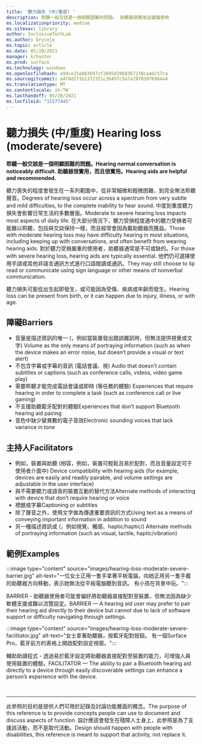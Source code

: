 ```yaml
---
title: '聽力損失 (中/重度) '
description: 聆聽一般交談是一個明顯困難的問題。 助聽器很實用且建議使用
ms.localizationpriority: medium
ms.sitesec: library
author: InclusiveTechLab
ms.author: brycejo
ms.topic: article
ms.date: 05/20/2021
manager: krhunter
ms.prod: surface
ms.technology: windows
ms.openlocfilehash: e94ce25a883697cf2695d29b8367238ca4dc57ca
ms.sourcegitcommit: a4f8d271b1372321c3b45fc5a7a29703976964a4
ms.translationtype: MT
ms.contentlocale: zh-TW
ms.lasthandoff: 05/20/2021
ms.locfileid: "11577445"
---
```

# <a name="hearing-loss-moderatesevere"></a><span data-ttu-id="69a74-104">聽力損失 (中/重度) </span><span class="sxs-lookup"><span data-stu-id="69a74-104">Hearing loss (moderate/severe)</span></span>

**<span data-ttu-id="69a74-105">聆聽一般交談是一個明顯困難的問題。</span><span class="sxs-lookup"><span data-stu-id="69a74-105">Hearing normal conversation is noticeably difficult.</span></span> <span data-ttu-id="69a74-106">助聽器很實用，而且很實用。</span><span class="sxs-lookup"><span data-stu-id="69a74-106">Hearing aids are helpful and recommended.</span></span>**

<span data-ttu-id="69a74-107">聽力喪失的程度會發生在一系列範圍中，從非常細微和輕微困難，到完全無法聆聽聲音。</span><span class="sxs-lookup"><span data-stu-id="69a74-107">Degrees of hearing loss occur across a spectrum from very subtle and mild difficulties, to the complete inability to hear sound.</span></span> <span data-ttu-id="69a74-108">中度到重度聽力損失會影響日常生活的多數層面。</span><span class="sxs-lookup"><span data-stu-id="69a74-108">Moderate to severe hearing loss impacts most aspects of daily life.</span></span> <span data-ttu-id="69a74-109">在大部分情況下，聽力受損程度適中的聽力受損者可能難以聆聽，包括與交談保持一樣，而且經常會因為戴助聽器而獲益。</span><span class="sxs-lookup"><span data-stu-id="69a74-109">Those with moderate hearing loss may have difficulty hearing in most situations, including keeping up with conversations, and often benefit from wearing hearing aids.</span></span> <span data-ttu-id="69a74-110">對於聽力受損嚴重的使用者，助聽器通常是不可或缺的。</span><span class="sxs-lookup"><span data-stu-id="69a74-110">For those with severe hearing loss, hearing aids are typically essential.</span></span> <span data-ttu-id="69a74-111">他們仍可選擇使用手語或其他非語言通訊方式進行口語閱讀或通訊。</span><span class="sxs-lookup"><span data-stu-id="69a74-111">They may still choose to lip read or communicate using sign language or other means of nonverbal communication.</span></span>

<span data-ttu-id="69a74-112">聽力損失可能從出生起即發生，或可能因為受傷、疾病或年齡而發生。</span><span class="sxs-lookup"><span data-stu-id="69a74-112">Hearing loss can be present from birth, or it can happen due to injury, illness, or with age.</span></span>

## <a name="barriers"></a><span data-ttu-id="69a74-113">障礙</span><span class="sxs-lookup"><span data-stu-id="69a74-113">Barriers</span></span>
* <span data-ttu-id="69a74-114">音量是描述資訊的唯一 (，例如當裝置發出錯誤雜訊時，但無法提供視覺或文字) </span><span class="sxs-lookup"><span data-stu-id="69a74-114">Volume as the only means of portraying information (such as when the device makes an error noise, but doesn’t provide a visual or text alert)</span></span>
* <span data-ttu-id="69a74-115">不包含字幕或字幕的音訊 (電話會議、視) </span><span class="sxs-lookup"><span data-stu-id="69a74-115">Audio that doesn’t contain subtitles or captions (such as conference calls, videos, video game play)</span></span>
* <span data-ttu-id="69a74-116">需要聆聽才能完成電話會議或即時 (等任務的體驗) </span><span class="sxs-lookup"><span data-stu-id="69a74-116">Experiences that require hearing in order to complete a task (such as conference call or live gaming)</span></span>
* <span data-ttu-id="69a74-117">不支援助聽藍牙配對的體驗</span><span class="sxs-lookup"><span data-stu-id="69a74-117">Experiences that don’t support Bluetooth hearing aid pairing</span></span>
* <span data-ttu-id="69a74-118">音色中缺少變異數的電子音效</span><span class="sxs-lookup"><span data-stu-id="69a74-118">Electronic sounding voices that lack variance in tone</span></span>

## <a name="facilitators"></a><span data-ttu-id="69a74-119">主持人</span><span class="sxs-lookup"><span data-stu-id="69a74-119">Facilitators</span></span>
* <span data-ttu-id="69a74-120">例如，裝置與助聽 (相容，例如，裝置可輕鬆且易於配對，而且音量設定可于使用者介面中) </span><span class="sxs-lookup"><span data-stu-id="69a74-120">Device compatibility with hearing aids (for example, devices are easily and readily pairable, and volume settings are adjustable in the user interface)</span></span>
* <span data-ttu-id="69a74-121">與不需要聽力或語音的裝置互動的替代方法</span><span class="sxs-lookup"><span data-stu-id="69a74-121">Alternate methods of interacting with device that don’t require hearing or voice</span></span>
* <span data-ttu-id="69a74-122">標題或字幕</span><span class="sxs-lookup"><span data-stu-id="69a74-122">Captioning or subtitles</span></span>
* <span data-ttu-id="69a74-123">除了聲音之外，使用文字做為傳達重要資訊的方式</span><span class="sxs-lookup"><span data-stu-id="69a74-123">Using text as a means of conveying important information in addition to sound</span></span>
* <span data-ttu-id="69a74-124">另一種描述資訊或 (，例如視覺、觸感、haptic/haptic/) </span><span class="sxs-lookup"><span data-stu-id="69a74-124">Alternate methods of portraying information (such as visual, tactile, haptic/vibration)</span></span>

## <a name="examples"></a><span data-ttu-id="69a74-125">範例</span><span class="sxs-lookup"><span data-stu-id="69a74-125">Examples</span></span>

:::image type="content" source="images/hearing-loss-moderate-severe-barrier.jpg" alt-text="一位女士正用一隻手拿著平板電腦，向她正用另一隻手戴的助聽器方向移動，表示她無法從平板電腦聽到音訊。 有小孩在背景中玩。":::

<span data-ttu-id="69a74-128">BARRIER - 助聽器使用者可能會偏好將助聽器直接配對至裝置，但無法因為缺少軟體支援或難以流覽設定。</span><span class="sxs-lookup"><span data-stu-id="69a74-128">BARRIER — A hearing aid user may prefer to pair their hearing aid directly to their device but cannot due to lack of software support or difficulty navigating through settings.</span></span> 

:::image type="content" source="images/hearing-loss-moderate-severe-facilitator.jpg" alt-text="女士拿著助聽器，按藍牙配對按鈕。 有一個Surface Pro，藍牙前方的表格上開啟配對設定視窗。":::

<span data-ttu-id="69a74-131">輔助助讀程式 - 透過易於藍牙設定將助聽器直接配對至裝置的能力，可增強人員使用裝置的體驗。</span><span class="sxs-lookup"><span data-stu-id="69a74-131">FACILITATOR — The ability to pair a Bluetooth hearing aid directly to a device through easily discoverable settings can enhance a person’s experience with the device.</span></span> 


&nbsp;

[comment]: # (頁腳語句)
___
<span data-ttu-id="69a74-133">此參照的目的是提供人們可用於記錄及討論功能層面的概念。</span><span class="sxs-lookup"><span data-stu-id="69a74-133">The purpose of this reference is to provide concepts people can use to document and discuss aspects of function.</span></span> <span data-ttu-id="69a74-134">設計應該會發生在殘障人士身上，此參照是為了支援該活動，而不是取代活動。</span><span class="sxs-lookup"><span data-stu-id="69a74-134">Design should happen with people with disabilities, this reference is meant to support that activity, not replace it.</span></span> 
